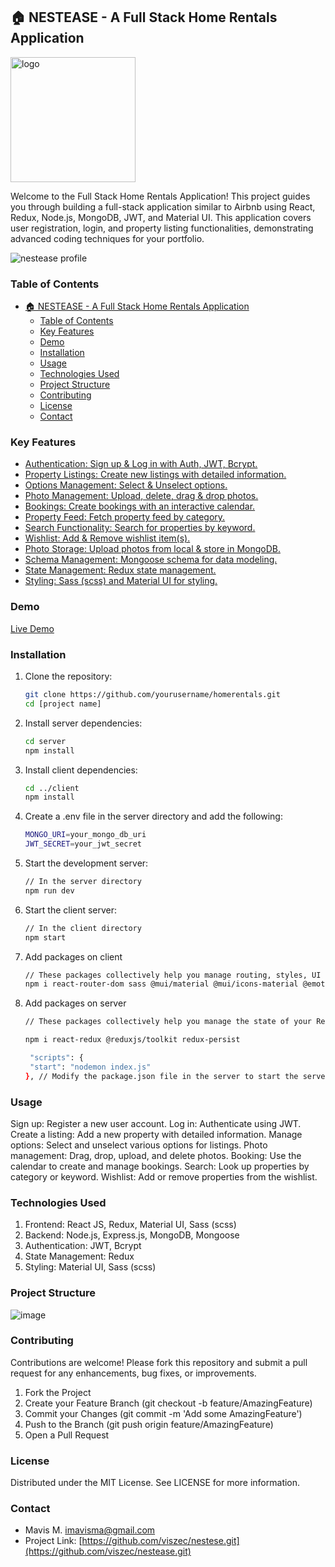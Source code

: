 ## 🏠 NESTEASE - A Full Stack Home Rentals Application

<img src="https://github.com/viszec/nestease/assets/39253875/b36db54c-0784-4a82-b5f7-1582dd602aab" alt="logo" width="200"/>

Welcome to the Full Stack Home Rentals Application!
This project guides you through building a full-stack application similar to Airbnb using React, Redux, Node.js, MongoDB, JWT, and Material UI. This application covers user registration, login, and property listing functionalities, demonstrating advanced coding techniques for your portfolio.

![nestease profile](https://github.com/viszec/nestease/assets/39253875/e7264e17-7f8e-49a1-9b5c-2e70408efe51)


### Table of Contents
- [🏠 NESTEASE - A Full Stack Home Rentals Application](#-nestease---a-full-stack-home-rentals-application)
  - [Table of Contents](#table-of-contents)
  - [Key Features](#key-features)
  - [Demo](#demo)
  - [Installation](#installation)
  - [Usage](#usage)
  - [Technologies Used](#technologies-used)
  - [Project Structure](#project-structure)
  - [Contributing](#contributing)
  - [License](#license)
  - [Contact](#contact)

### Key Features
- [Authentication: Sign up & Log in with Auth, JWT, Bcrypt.](#usage)
- [Property Listings: Create new listings with detailed information.](#usage)
- [Options Management: Select & Unselect options.](#usage)
- [Photo Management: Upload, delete, drag & drop photos.](#usage)
- [Bookings: Create bookings with an interactive calendar.](#usage)
- [Property Feed: Fetch property feed by category.](#usage)
- [Search Functionality: Search for properties by keyword.](#usage)
- [Wishlist: Add & Remove wishlist item(s).](#usage)
- [Photo Storage: Upload photos from local & store in MongoDB.](#usage)
- [Schema Management: Mongoose schema for data modeling.](#usage)
- [State Management: Redux state management.](#usage)
- [Styling: Sass (scss) and Material UI for styling.](#usage)
  
### Demo
[Live Demo](https://viszec.github.io/nestease/)

### Installation

1. Clone the repository:
   ```bash
   git clone https://github.com/yourusername/homerentals.git
   cd [project name]

2. Install server dependencies:
   ```bash
   cd server
   npm install

3. Install client dependencies:
   ```bash
   cd ../client
   npm install

4. Create a .env file in the server directory and add the following:
   ```bash
   MONGO_URI=your_mongo_db_uri
   JWT_SECRET=your_jwt_secret

5. Start the development server:
   ```bash
   // In the server directory
   npm run dev

6. Start the client server:
   ```bash
   // In the client directory
   npm start
   
7. Add packages on client
   ```bash
   // These packages collectively help you manage routing, styles, UI components, and icons in your React application, providing a comprehensive set of tools to build modern web applications.
   npm i react-router-dom sass @mui/material @mui/icons-material @emotion/react @emotion/styled

8. Add packages on server
   ```bash
   // These packages collectively help you manage the state of your React application using Redux, simplifying state management with the Redux Toolkit and ensuring the state is persisted across sessions with redux-persist.

   npm i react-redux @reduxjs/toolkit redux-persist

    "scripts": {
    "start": "nodemon index.js"
   }, // Modify the package.json file in the server to start the server

### Usage

Sign up: Register a new user account.
Log in: Authenticate using JWT.
Create a listing: Add a new property with detailed information.
Manage options: Select and unselect various options for listings.
Photo management: Drag, drop, upload, and delete photos.
Booking: Use the calendar to create and manage bookings.
Search: Look up properties by category or keyword.
Wishlist: Add or remove properties from the wishlist.

### Technologies Used

1. Frontend: React JS, Redux, Material UI, Sass (scss)
2. Backend: Node.js, Express.js, MongoDB, Mongoose
3. Authentication: JWT, Bcrypt
4. State Management: Redux
5. Styling: Material UI, Sass (scss)

### Project Structure
![image](https://github.com/viszec/nestease/assets/39253875/2df65fb8-3125-4c70-809c-ad84bbbf351d)


### Contributing
Contributions are welcome! Please fork this repository and submit a pull request for any enhancements, bug fixes, or improvements.
1. Fork the Project
2. Create your Feature Branch (git checkout -b feature/AmazingFeature)
3. Commit your Changes (git commit -m 'Add some AmazingFeature')
4. Push to the Branch (git push origin feature/AmazingFeature)
5. Open a Pull Request

### License
Distributed under the MIT License. See LICENSE for more information.

### Contact
- Mavis M. imavisma@gmail.com
- Project Link: [https://github.com/viszec/nestese.git](https://github.com/viszec/nestease.git)

